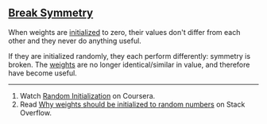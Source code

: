 ## [Break Symmetry](#break-symmetry)

When weights are [initialized](#initialization) to zero, their values don't differ from each other and they never do anything useful. 

If they are initialized randomly, they each perform differently: symmetry is broken. The [weights](#weight) are no longer identical/similar in value, and therefore have become useful.



---

1. Watch [Random Initialization](https://www.coursera.org/learn/machine-learning/lecture/ND5G5/random-initialization) on Coursera.
2. Read [Why weights should be initialized to random numbers](https://stackoverflow.com/questions/20027598/why-should-weights-of-neural-networks-be-initialized-to-random-numbers/40525812) on Stack Overflow.